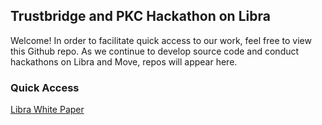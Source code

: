 ## Trustbridge and PKC Hackathon on Libra

Welcome! In order to facilitate quick access to our work, feel free
to view this Github repo. As we continue to develop source code and
conduct hackathons on Libra and Move, repos will appear here.

### Quick Access
[Libra White Paper](https://libra.org/en-US/wp-content/uploads/sites/23/2019/07/WhitePaperAndSupportingDocuments.zip)
